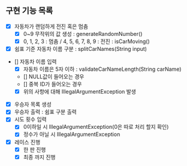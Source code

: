 ## 구현 기능 목록
- [x] 자동차가 랜덤하게 전진 혹은 멈춤 
  -[x] 0~9 무작위의 값 생성 : generateRandomNumber()
  -[x] 0, 1, 2, 3 : 멈춤 / 4, 5, 6, 7, 8, 9 : 전진 : isCarMoving()
- [x] 쉼표 기준 자동차 이름 구분 : splitCarNames(String input)
- [] 자동차 이름 입력
  - [x] 자동차 이름은 5자 이하 : validateCarNameLength(String carName)
  - [] NULL값이 들어오는 경우
  - [] 중복 ID가 들어오는 경우
  - [x] 위의 사항에 대해  IllegalArgumentException 발생 
- [x] 우승자 목록 생성
- [x] 우승자 출력 : 쉼표 구분 출력
- [x] 시도 횟수 입력
  -[x] 0이하일 시 IllegalArgumentException(0은 따로 처리 할지 확인)
  -[x] 정수가 아닐 시 IllegalArgumentException
- [x] 레이스 진행
  - [x] 한 판 진행
  - [x] 최종 까지 진행